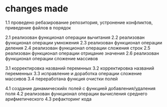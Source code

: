 # changes made

1.1 проведено ребазирование репозитория, устронение конфликтов, приведение файлов в порядок

2.1 реализован функционал операции вычитания
2.2 реализован функционал операции умножения
2.3 реализован функционал операции деления
2.4 реализован функционал операции сложения строк
2.5 реализован функционал операции отрицание значения
2.6 реализован функционал операции сложение массивов

3.1 корректировка названий перемнных
3.2 корректировка названий переменных
3.3 исправление и доработка операции сложение массивов
3.4 переработана функция очистки полей

4.1 создание динамическийх полей с функцией добавления/удаления поля
4.2 реализован функционал операции вычисления среднего арифметического
4.3 рефакторинг кода


